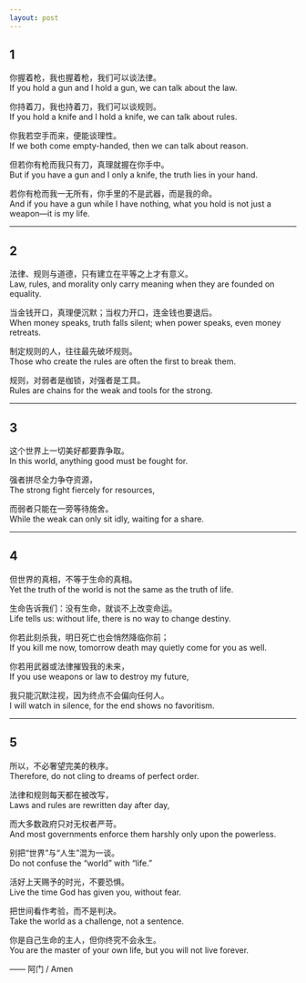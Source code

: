 ```yaml
---
layout: post
---
```

## 1
你握着枪，我也握着枪，我们可以谈法律。  
If you hold a gun and I hold a gun, we can talk about the law.  

你持着刀，我也持着刀，我们可以谈规则。  
If you hold a knife and I hold a knife, we can talk about rules.  

你我若空手而来，便能谈理性。  
If we both come empty-handed, then we can talk about reason.  

但若你有枪而我只有刀，真理就握在你手中。  
But if you have a gun and I only a knife, the truth lies in your hand.  

若你有枪而我一无所有，你手里的不是武器，而是我的命。  
And if you have a gun while I have nothing, what you hold is not just a weapon—it is my life.  

---

## 2
法律、规则与道德，只有建立在平等之上才有意义。  
Law, rules, and morality only carry meaning when they are founded on equality.  

当金钱开口，真理便沉默；当权力开口，连金钱也要退后。  
When money speaks, truth falls silent; when power speaks, even money retreats.  

制定规则的人，往往最先破坏规则。  
Those who create the rules are often the first to break them.  

规则，对弱者是枷锁，对强者是工具。  
Rules are chains for the weak and tools for the strong.  

---

## 3
这个世界上一切美好都要靠争取。  
In this world, anything good must be fought for.  

强者拼尽全力争夺资源，  
The strong fight fiercely for resources,  

而弱者只能在一旁等待施舍。  
While the weak can only sit idly, waiting for a share.  

---

## 4
但世界的真相，不等于生命的真相。  
Yet the truth of the world is not the same as the truth of life.  

生命告诉我们：没有生命，就谈不上改变命运。  
Life tells us: without life, there is no way to change destiny.  

你若此刻杀我，明日死亡也会悄然降临你前；  
If you kill me now, tomorrow death may quietly come for you as well.  

你若用武器或法律摧毁我的未来，  
If you use weapons or law to destroy my future,  

我只能沉默注视，因为终点不会偏向任何人。  
I will watch in silence, for the end shows no favoritism.  

---

## 5
所以，不必奢望完美的秩序。  
Therefore, do not cling to dreams of perfect order.  

法律和规则每天都在被改写，  
Laws and rules are rewritten day after day,  

而大多数政府只对无权者严苛。  
And most governments enforce them harshly only upon the powerless.  

别把“世界”与“人生”混为一谈。  
Do not confuse the “world” with “life.”  

活好上天赐予的时光，不要恐惧。  
Live the time God has given you, without fear.  

把世间看作考验，而不是判决。  
Take the world as a challenge, not a sentence.  

你是自己生命的主人，但你终究不会永生。  
You are the master of your own life, but you will not live forever.  

—— 阿门 / Amen



